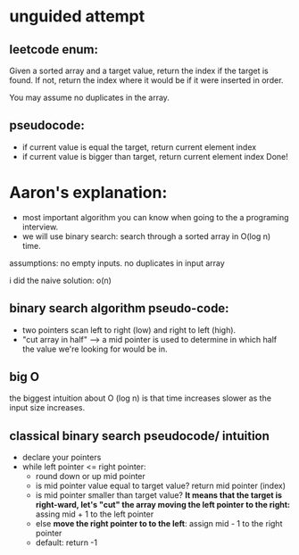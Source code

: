 # unguided attempt

## leetcode enum:

Given a sorted array and a target value, return the index if the target is found. If not, return the index where it would be if it were inserted in order.

You may assume no duplicates in the array.

## pseudocode:

- if current value is equal the target, return current element index
- if current value is bigger than target, return current element index
  Done!

# Aaron's explanation:

- most important algorithm you can know when going to the a programing interview.
- we will use binary search: search through a sorted array in O(log n) time.

assumptions: no empty inputs.
no duplicates in input array

i did the naive solution: o(n)

## binary search algorithm pseudo-code:

- two pointers scan left to right (low) and right to left (high).
- "cut array in half" --> a mid pointer is used to determine in which half the value we're looking for would be in.

## big O

the biggest intuition about O (log n) is that time increases slower as the input size increases.

## classical binary search pseudocode/ intuition

- declare your pointers
- while left pointer <= right pointer:
  - round down or up mid pointer
  - is mid pointer value equal to target value? return mid pointer (index)
  - is mid pointer smaller than target value? **It means that the target is right-ward, let's "cut" the array moving the left pointer to the right:** assing mid + 1 to the left pointer
  - else **move the right pointer to to the left**: assign mid - 1 to the right pointer
  - default: return -1
